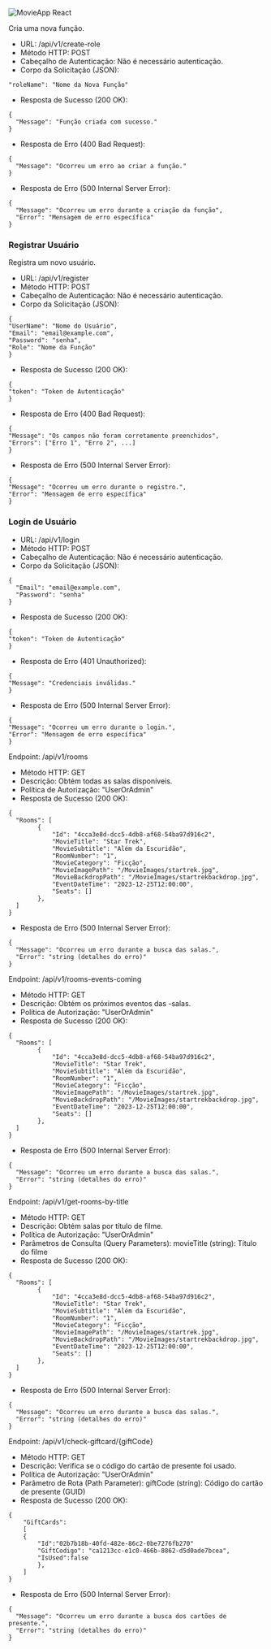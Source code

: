![MovieApp React](https://github.com/Andrei-hub11/MovieApp/assets/83555334/b1f7134d-bcfa-481d-8cd0-27372ad7c87a)

Cria uma nova função.

- URL: /api/v1/create-role
- Método HTTP: POST
- Cabeçalho de Autenticação: Não é necessário autenticação.
- Corpo da Solicitação (JSON):

```
"roleName": "Nome da Nova Função"
```

- Resposta de Sucesso (200 OK):

```
{
  "Message": "Função criada com sucesso."
}
```

- Resposta de Erro (400 Bad Request):

```
{
  "Message": "Ocorreu um erro ao criar a função."
}
```

- Resposta de Erro (500 Internal Server Error):

```
{
  "Message": "Ocorreu um erro durante a criação da função",
  "Error": "Mensagem de erro específica"
}
```

### Registrar Usuário

Registra um novo usuário.

- URL: /api/v1/register
- Método HTTP: POST
- Cabeçalho de Autenticação: Não é necessário autenticação.
- Corpo da Solicitação (JSON):

```
{
"UserName": "Nome do Usuário",
"Email": "email@example.com",
"Password": "senha",
"Role": "Nome da Função"
}
```

- Resposta de Sucesso (200 OK):

```
{
"token": "Token de Autenticação"
}
```

- Resposta de Erro (400 Bad Request):

```
{
"Message": "Os campos não foram corretamente preenchidos",
"Errors": ["Erro 1", "Erro 2", ...]
}
```

- Resposta de Erro (500 Internal Server Error):

```
{
"Message": "Ocorreu um erro durante o registro.",
"Error": "Mensagem de erro específica"
}
```

### Login de Usuário

- URL: /api/v1/login
- Método HTTP: POST
- Cabeçalho de Autenticação: Não é necessário autenticação.
- Corpo da Solicitação (JSON):

```
{
  "Email": "email@example.com",
  "Password": "senha"
}
```

- Resposta de Sucesso (200 OK):

```
{
"token": "Token de Autenticação"
}
```

- Resposta de Erro (401 Unauthorized):

```
{
"Message": "Credenciais inválidas."
}
```

- Resposta de Erro (500 Internal Server Error):

```
{
"Message": "Ocorreu um erro durante o login.",
"Error": "Mensagem de erro específica"
}
```

Endpoint: /api/v1/rooms

- Método HTTP: GET
- Descrição: Obtém todas as salas disponíveis.
- Política de Autorização: "UserOrAdmin"
- Resposta de Sucesso (200 OK):

```
{
  "Rooms": [
        {
            "Id": "4cca3e8d-dcc5-4db8-af68-54ba97d916c2",
            "MovieTitle": "Star Trek",
            "MovieSubtitle": "Além da Escuridão",
            "RoomNumber": "1",
            "MovieCategory": "Ficção",
            "MovieImagePath": "/MovieImages/startrek.jpg",
            "MovieBackdropPath": "/MovieImages/startrekbackdrop.jpg",
            "EventDateTime": "2023-12-25T12:00:00",
            "Seats": []
        },
  ]
}

```

- Resposta de Erro (500 Internal Server Error):

```
{
  "Message": "Ocorreu um erro durante a busca das salas.",
  "Error": "string (detalhes do erro)"
}

```

Endpoint: /api/v1/rooms-events-coming

- Método HTTP: GET
- Descrição: Obtém os próximos eventos das -salas.
- Política de Autorização: "UserOrAdmin"
- Resposta de Sucesso (200 OK):

```
{
  "Rooms": [
        {
            "Id": "4cca3e8d-dcc5-4db8-af68-54ba97d916c2",
            "MovieTitle": "Star Trek",
            "MovieSubtitle": "Além da Escuridão",
            "RoomNumber": "1",
            "MovieCategory": "Ficção",
            "MovieImagePath": "/MovieImages/startrek.jpg",
            "MovieBackdropPath": "/MovieImages/startrekbackdrop.jpg",
            "EventDateTime": "2023-12-25T12:00:00",
            "Seats": []
        },
  ]
}

```

- Resposta de Erro (500 Internal Server Error):

```
{
  "Message": "Ocorreu um erro durante a busca das salas.",
  "Error": "string (detalhes do erro)"
}

```

Endpoint: /api/v1/get-rooms-by-title

- Método HTTP: GET
- Descrição: Obtém salas por título de filme.
- Política de Autorização: "UserOrAdmin"
- Parâmetros de Consulta (Query Parameters):
  movieTitle (string): Título do filme
- Resposta de Sucesso (200 OK):

```
{
  "Rooms": [
        {
            "Id": "4cca3e8d-dcc5-4db8-af68-54ba97d916c2",
            "MovieTitle": "Star Trek",
            "MovieSubtitle": "Além da Escuridão",
            "RoomNumber": "1",
            "MovieCategory": "Ficção",
            "MovieImagePath": "/MovieImages/startrek.jpg",
            "MovieBackdropPath": "/MovieImages/startrekbackdrop.jpg",
            "EventDateTime": "2023-12-25T12:00:00",
            "Seats": []
        },
  ]
}

```

- Resposta de Erro (500 Internal Server Error):

```
{
  "Message": "Ocorreu um erro durante a busca das salas.",
  "Error": "string (detalhes do erro)"
}

```

Endpoint: /api/v1/check-giftcard/{giftCode}

- Método HTTP: GET
- Descrição: Verifica se o código do cartão de presente foi usado.
- Política de Autorização: "UserOrAdmin"
- Parâmetro de Rota (Path Parameter):
  giftCode (string): Código do cartão de presente (GUID)
- Resposta de Sucesso (200 OK):

```
{
    "GiftCards":
    [
    {
        "Id":"02b7b18b-40fd-482e-86c2-0be7276fb270"
        "GiftCodigo": "ca1213cc-e1c0-466b-8862-d5d0ade7bcea",
        "IsUsed":false
        },
    ]
}
```

- Resposta de Erro (500 Internal Server Error):

```
{
  "Message": "Ocorreu um erro durante a busca dos cartões de presente.",
  "Error": "string (detalhes do erro)"
}

```
